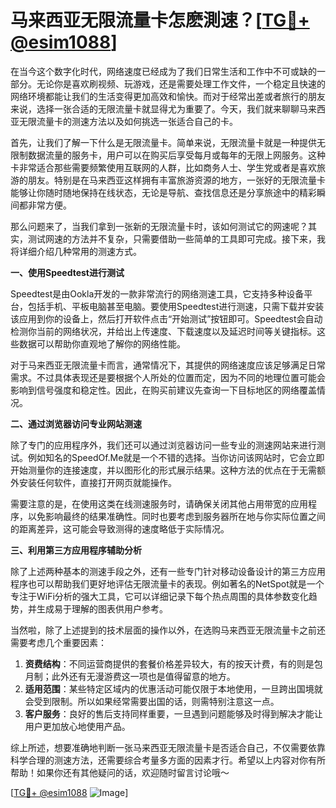 # 马来西亚无限流量卡怎麽測速？[[TG💪+ @esim1088](https://t.me/s/esim1088)]

在当今这个数字化时代，网络速度已经成为了我们日常生活和工作中不可或缺的一部分。无论你是喜欢刷视频、玩游戏，还是需要处理工作文件，一个稳定且快速的网络环境都能让我们的生活变得更加高效和愉快。而对于经常出差或者旅行的朋友来说，选择一张合适的无限流量卡就显得尤为重要了。今天，我们就来聊聊马来西亚无限流量卡的测速方法以及如何挑选一张适合自己的卡。

首先，让我们了解一下什么是无限流量卡。简单来说，无限流量卡就是一种提供无限制数据流量的服务卡，用户可以在购买后享受每月或每年的无限上网服务。这种卡非常适合那些需要频繁使用互联网的人群，比如商务人士、学生党或者是喜欢旅游的朋友。特别是在马来西亚这样拥有丰富旅游资源的地方，一张好的无限流量卡能够让你随时随地保持在线状态，无论是导航、查找信息还是分享旅途中的精彩瞬间都非常方便。

那么问题来了，当我们拿到一张新的无限流量卡时，该如何测试它的网速呢？其实，测试网速的方法并不复杂，只需要借助一些简单的工具即可完成。接下来，我将详细介绍几种常用的测速方式。

**一、使用Speedtest进行测试**

Speedtest是由Ookla开发的一款非常流行的网络测速工具，它支持多种设备平台，包括手机、平板电脑甚至电脑。要使用Speedtest进行测速，只需下载并安装该应用到你的设备上，然后打开软件点击“开始测试”按钮即可。Speedtest会自动检测你当前的网络状况，并给出上传速度、下载速度以及延迟时间等关键指标。这些数据可以帮助你直观地了解你的网络性能。

对于马来西亚无限流量卡而言，通常情况下，其提供的网络速度应该足够满足日常需求。不过具体表现还是要根据个人所处的位置而定，因为不同的地理位置可能会影响到信号强度和稳定性。因此，在购买前建议先查询一下目标地区的网络覆盖情况。

**二、通过浏览器访问专业网站测速**

除了专门的应用程序外，我们还可以通过浏览器访问一些专业的测速网站来进行测试。例如知名的SpeedOf.Me就是一个不错的选择。当你访问该网站时，它会立即开始测量你的连接速度，并以图形化的形式展示结果。这种方法的优点在于无需额外安装任何软件，直接打开网页就能操作。

需要注意的是，在使用这类在线测速服务时，请确保关闭其他占用带宽的应用程序，以免影响最终的结果准确性。同时也要考虑到服务器所在地与你实际位置之间的距离差异，这可能会导致测得的速度略低于实际情况。

**三、利用第三方应用程序辅助分析**

除了上述两种基本的测速手段之外，还有一些专门针对移动设备设计的第三方应用程序也可以帮助我们更好地评估无限流量卡的表现。例如著名的NetSpot就是一个专注于WiFi分析的强大工具，它可以详细记录下每个热点周围的具体参数变化趋势，并生成易于理解的图表供用户参考。

当然啦，除了上述提到的技术层面的操作以外，在选购马来西亚无限流量卡之前还需要考虑几个重要因素：

1. **资费结构**：不同运营商提供的套餐价格差异较大，有的按天计费，有的则是包月制；此外还有无漫游费这一项也是值得留意的地方。
2. **适用范围**：某些特定区域内的优惠活动可能仅限于本地使用，一旦跨出国境就会受到限制。所以如果经常需要出国的话，则需特别注意这一点。
3. **客户服务**：良好的售后支持同样重要，一旦遇到问题能够及时得到解决才能让用户更加放心地使用产品。

综上所述，想要准确地判断一张马来西亚无限流量卡是否适合自己，不仅需要依靠科学合理的测速方法，还需要综合考量多方面的因素才行。希望以上内容对你有所帮助！如果你还有其他疑问的话，欢迎随时留言讨论哦～

[[TG💪+ @esim1088](https://t.me/s/esim1088) ![Image](https://i.postimg.cc/4NQfJmqS/Snipaste-2025-05-13-00-14-12.png)]